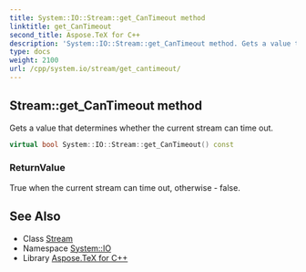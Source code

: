 ```yaml
---
title: System::IO::Stream::get_CanTimeout method
linktitle: get_CanTimeout
second_title: Aspose.TeX for C++
description: 'System::IO::Stream::get_CanTimeout method. Gets a value that determines whether the current stream can time out in C++.'
type: docs
weight: 2100
url: /cpp/system.io/stream/get_cantimeout/
---
```

## Stream::get_CanTimeout method


Gets a value that determines whether the current stream can time out.

```cpp
virtual bool System::IO::Stream::get_CanTimeout() const
```


### ReturnValue

True when the current stream can time out, otherwise - false.

## See Also

* Class [Stream](../)
* Namespace [System::IO](../../)
* Library [Aspose.TeX for C++](../../../)
